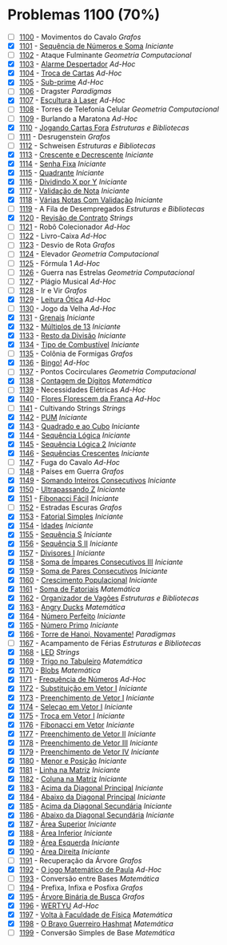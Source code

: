 # Problemas 1100 (70%)

- [ ]  [1100](https://www.beecrowd.com.br/judge/pt/problems/view/1100) - Movimentos do Cavalo *Grafos*
- [x]  [1101](https://www.beecrowd.com.br/judge/pt/problems/view/1101) - [Sequência de Números e Soma](https://github.com/potigol/beecrowd/blob/master/src/1100/1101.poti) *Iniciante*
- [ ]  [1102](https://www.beecrowd.com.br/judge/pt/problems/view/1102) - Ataque Fulminante *Geometria Computacional*
- [x]  [1103](https://www.beecrowd.com.br/judge/pt/problems/view/1103) - [Alarme Despertador](https://github.com/potigol/beecrowd/blob/master/src/1100/1103.poti) *Ad-Hoc*
- [x]  [1104](https://www.beecrowd.com.br/judge/pt/problems/view/1104) - [Troca de Cartas](https://github.com/potigol/beecrowd/blob/master/src/1100/1104.poti) *Ad-Hoc*
- [x]  [1105](https://www.beecrowd.com.br/judge/pt/problems/view/1105) - [Sub-prime](https://github.com/potigol/beecrowd/blob/master/src/1100/1105.poti) *Ad-Hoc*
- [ ]  [1106](https://www.beecrowd.com.br/judge/pt/problems/view/1106) - Dragster *Paradigmas*
- [x]  [1107](https://www.beecrowd.com.br/judge/pt/problems/view/1107) - [Escultura à Laser](https://github.com/potigol/beecrowd/blob/master/src/1100/1107.poti) *Ad-Hoc*
- [ ]  [1108](https://www.beecrowd.com.br/judge/pt/problems/view/1108) - Torres de Telefonia Celular *Geometria Computacional*
- [ ]  [1109](https://www.beecrowd.com.br/judge/pt/problems/view/1109) - Burlando a Maratona *Ad-Hoc*
- [x]  [1110](https://www.beecrowd.com.br/judge/pt/problems/view/1110) - [Jogando Cartas Fora](https://github.com/potigol/beecrowd/blob/master/src/1100/1110.poti) *Estruturas e Bibliotecas*
- [ ]  [1111](https://www.beecrowd.com.br/judge/pt/problems/view/1111) - Desrugenstein *Grafos*
- [ ]  [1112](https://www.beecrowd.com.br/judge/pt/problems/view/1112) - Schweisen *Estruturas e Bibliotecas*
- [x]  [1113](https://www.beecrowd.com.br/judge/pt/problems/view/1113) - [Crescente e Decrescente](https://github.com/potigol/beecrowd/blob/master/src/1100/1113.poti) *Iniciante*
- [x]  [1114](https://www.beecrowd.com.br/judge/pt/problems/view/1114) - [Senha Fixa](https://github.com/potigol/beecrowd/blob/master/src/1100/1114.poti) *Iniciante*
- [x]  [1115](https://www.beecrowd.com.br/judge/pt/problems/view/1115) - [Quadrante](https://github.com/potigol/beecrowd/blob/master/src/1100/1115.poti) *Iniciante*
- [x]  [1116](https://www.beecrowd.com.br/judge/pt/problems/view/1116) - [Dividindo X por Y](https://github.com/potigol/beecrowd/blob/master/src/1100/1116.poti) *Iniciante*
- [x]  [1117](https://www.beecrowd.com.br/judge/pt/problems/view/1117) - [Validação de Nota](https://github.com/potigol/beecrowd/blob/master/src/1100/1117.poti) *Iniciante*
- [x]  [1118](https://www.beecrowd.com.br/judge/pt/problems/view/1118) - [Várias Notas Com Validação](https://github.com/potigol/beecrowd/blob/master/src/1100/1118.poti) *Iniciante*
- [ ]  [1119](https://www.beecrowd.com.br/judge/pt/problems/view/1119) - A Fila de Desempregados *Estruturas e Bibliotecas*
- [x]  [1120](https://www.beecrowd.com.br/judge/pt/problems/view/1120) - [Revisão de Contrato](https://github.com/potigol/beecrowd/blob/master/src/1100/1120.poti) *Strings*
- [ ]  [1121](https://www.beecrowd.com.br/judge/pt/problems/view/1121) - Robô Colecionador *Ad-Hoc*
- [ ]  [1122](https://www.beecrowd.com.br/judge/pt/problems/view/1122) - Livro-Caixa *Ad-Hoc*
- [ ]  [1123](https://www.beecrowd.com.br/judge/pt/problems/view/1123) - Desvio de Rota *Grafos*
- [ ]  [1124](https://www.beecrowd.com.br/judge/pt/problems/view/1124) - Elevador *Geometria Computacional*
- [ ]  [1125](https://www.beecrowd.com.br/judge/pt/problems/view/1125) - Fórmula 1 *Ad-Hoc*
- [ ]  [1126](https://www.beecrowd.com.br/judge/pt/problems/view/1126) - Guerra nas Estrelas *Geometria Computacional*
- [ ]  [1127](https://www.beecrowd.com.br/judge/pt/problems/view/1127) - Plágio Musical *Ad-Hoc*
- [ ]  [1128](https://www.beecrowd.com.br/judge/pt/problems/view/1128) - Ir e Vir *Grafos*
- [x]  [1129](https://www.beecrowd.com.br/judge/pt/problems/view/1129) - [Leitura Ótica](https://github.com/potigol/beecrowd/blob/master/src/1100/1129.poti) *Ad-Hoc*
- [ ]  [1130](https://www.beecrowd.com.br/judge/pt/problems/view/1130) - Jogo da Velha *Ad-Hoc*
- [x]  [1131](https://www.beecrowd.com.br/judge/pt/problems/view/1131) - [Grenais](https://github.com/potigol/beecrowd/blob/master/src/1100/1131.poti) *Iniciante*
- [x]  [1132](https://www.beecrowd.com.br/judge/pt/problems/view/1132) - [Múltiplos de 13](https://github.com/potigol/beecrowd/blob/master/src/1100/1132.poti) *Iniciante*
- [x]  [1133](https://www.beecrowd.com.br/judge/pt/problems/view/1133) - [Resto da Divisão](https://github.com/potigol/beecrowd/blob/master/src/1100/1133.poti) *Iniciante*
- [x]  [1134](https://www.beecrowd.com.br/judge/pt/problems/view/1134) - [Tipo de Combustível](https://github.com/potigol/beecrowd/blob/master/src/1100/1134.poti) *Iniciante*
- [ ]  [1135](https://www.beecrowd.com.br/judge/pt/problems/view/1135) - Colônia de Formigas *Grafos*
- [x]  [1136](https://www.beecrowd.com.br/judge/pt/problems/view/1136) - [Bingo!](https://github.com/potigol/beecrowd/blob/master/src/1100/1136.poti) *Ad-Hoc*
- [ ]  [1137](https://www.beecrowd.com.br/judge/pt/problems/view/1137) - Pontos Cocirculares *Geometria Computacional*
- [x]  [1138](https://www.beecrowd.com.br/judge/pt/problems/view/1138) - [Contagem de Dígitos](https://github.com/potigol/beecrowd/blob/master/src/1100/1138.poti) *Matemática*
- [ ]  [1139](https://www.beecrowd.com.br/judge/pt/problems/view/1139) - Necessidades Elétricas *Ad-Hoc*
- [x]  [1140](https://www.beecrowd.com.br/judge/pt/problems/view/1140) - [Flores Florescem da França](https://github.com/potigol/beecrowd/blob/master/src/1100/1140.poti) *Ad-Hoc*
- [ ]  [1141](https://www.beecrowd.com.br/judge/pt/problems/view/1141) - Cultivando Strings *Strings*
- [x]  [1142](https://www.beecrowd.com.br/judge/pt/problems/view/1142) - [PUM](https://github.com/potigol/beecrowd/blob/master/src/1100/1142.poti) *Iniciante*
- [x]  [1143](https://www.beecrowd.com.br/judge/pt/problems/view/1143) - [Quadrado e ao Cubo](https://github.com/potigol/beecrowd/blob/master/src/1100/1143.poti) *Iniciante*
- [x]  [1144](https://www.beecrowd.com.br/judge/pt/problems/view/1144) - [Sequência Lógica](https://github.com/potigol/beecrowd/blob/master/src/1100/1144.poti) *Iniciante*
- [x]  [1145](https://www.beecrowd.com.br/judge/pt/problems/view/1145) - [Sequência Lógica 2](https://github.com/potigol/beecrowd/blob/master/src/1100/1145.poti) *Iniciante*
- [x]  [1146](https://www.beecrowd.com.br/judge/pt/problems/view/1146) - [Sequências Crescentes](https://github.com/potigol/beecrowd/blob/master/src/1100/1146.poti) *Iniciante*
- [ ]  [1147](https://www.beecrowd.com.br/judge/pt/problems/view/1147) - Fuga do Cavalo *Ad-Hoc*
- [ ]  [1148](https://www.beecrowd.com.br/judge/pt/problems/view/1148) - Países em Guerra *Grafos*
- [x]  [1149](https://www.beecrowd.com.br/judge/pt/problems/view/1149) - [Somando Inteiros Consecutivos](https://github.com/potigol/beecrowd/blob/master/src/1100/1149.poti) *Iniciante*
- [x]  [1150](https://www.beecrowd.com.br/judge/pt/problems/view/1150) - [Ultrapassando Z](https://github.com/potigol/beecrowd/blob/master/src/1100/1150.poti) *Iniciante*
- [x]  [1151](https://www.beecrowd.com.br/judge/pt/problems/view/1151) - [Fibonacci Fácil](https://github.com/potigol/beecrowd/blob/master/src/1100/1151.poti) *Iniciante*
- [ ]  [1152](https://www.beecrowd.com.br/judge/pt/problems/view/1152) - Estradas Escuras *Grafos*
- [x]  [1153](https://www.beecrowd.com.br/judge/pt/problems/view/1153) - [Fatorial Simples](https://github.com/potigol/beecrowd/blob/master/src/1100/1153.poti) *Iniciante*
- [x]  [1154](https://www.beecrowd.com.br/judge/pt/problems/view/1154) - [Idades](https://github.com/potigol/beecrowd/blob/master/src/1100/1154.poti) *Iniciante*
- [x]  [1155](https://www.beecrowd.com.br/judge/pt/problems/view/1155) - [Sequência S](https://github.com/potigol/beecrowd/blob/master/src/1100/1155.poti) *Iniciante*
- [x]  [1156](https://www.beecrowd.com.br/judge/pt/problems/view/1156) - [Sequência S II](https://github.com/potigol/beecrowd/blob/master/src/1100/1156.poti) *Iniciante*
- [x]  [1157](https://www.beecrowd.com.br/judge/pt/problems/view/1157) - [Divisores I](https://github.com/potigol/beecrowd/blob/master/src/1100/1157.poti) *Iniciante*
- [x]  [1158](https://www.beecrowd.com.br/judge/pt/problems/view/1158) - [Soma de Ímpares Consecutivos III](https://github.com/potigol/beecrowd/blob/master/src/1100/1158.poti) *Iniciante*
- [x]  [1159](https://www.beecrowd.com.br/judge/pt/problems/view/1159) - [Soma de Pares Consecutivos](https://github.com/potigol/beecrowd/blob/master/src/1100/1159.poti) *Iniciante*
- [x]  [1160](https://www.beecrowd.com.br/judge/pt/problems/view/1160) - [Crescimento Populacional](https://github.com/potigol/beecrowd/blob/master/src/1100/1160.poti) *Iniciante*
- [x]  [1161](https://www.beecrowd.com.br/judge/pt/problems/view/1161) - [Soma de Fatoriais](https://github.com/potigol/beecrowd/blob/master/src/1100/1161.poti) *Matemática*
- [x]  [1162](https://www.beecrowd.com.br/judge/pt/problems/view/1162) - [Organizador de Vagões](https://github.com/potigol/beecrowd/blob/master/src/1100/1162.poti) *Estruturas e Bibliotecas*
- [x]  [1163](https://www.beecrowd.com.br/judge/pt/problems/view/1163) - [Angry Ducks](https://github.com/potigol/beecrowd/blob/master/src/1100/1163.poti) *Matemática*
- [x]  [1164](https://www.beecrowd.com.br/judge/pt/problems/view/1164) - [Número Perfeito](https://github.com/potigol/beecrowd/blob/master/src/1100/1164.poti) *Iniciante*
- [x]  [1165](https://www.beecrowd.com.br/judge/pt/problems/view/1165) - [Número Primo](https://github.com/potigol/beecrowd/blob/master/src/1100/1165.poti) *Iniciante*
- [x]  [1166](https://www.beecrowd.com.br/judge/pt/problems/view/1166) - [Torre de Hanoi, Novamente!](https://github.com/potigol/beecrowd/blob/master/src/1100/1166.poti) *Paradigmas*
- [ ]  [1167](https://www.beecrowd.com.br/judge/pt/problems/view/1167) - Acampamento de Férias *Estruturas e Bibliotecas*
- [x]  [1168](https://www.beecrowd.com.br/judge/pt/problems/view/1168) - [LED](https://github.com/potigol/beecrowd/blob/master/src/1100/1168.poti) *Strings*
- [x]  [1169](https://www.beecrowd.com.br/judge/pt/problems/view/1169) - [Trigo no Tabuleiro](https://github.com/potigol/beecrowd/blob/master/src/1100/1169.poti) *Matemática*
- [x]  [1170](https://www.beecrowd.com.br/judge/pt/problems/view/1170) - [Blobs](https://github.com/potigol/beecrowd/blob/master/src/1100/1170.poti) *Matemática*
- [x]  [1171](https://www.beecrowd.com.br/judge/pt/problems/view/1171) - [Frequência de Números](https://github.com/potigol/beecrowd/blob/master/src/1100/1171.poti) *Ad-Hoc*
- [x]  [1172](https://www.beecrowd.com.br/judge/pt/problems/view/1172) - [Substituição em Vetor I](https://github.com/potigol/beecrowd/blob/master/src/1100/1172.poti) *Iniciante*
- [x]  [1173](https://www.beecrowd.com.br/judge/pt/problems/view/1173) - [Preenchimento de Vetor I](https://github.com/potigol/beecrowd/blob/master/src/1100/1173.poti) *Iniciante*
- [x]  [1174](https://www.beecrowd.com.br/judge/pt/problems/view/1174) - [Seleçao em Vetor I](https://github.com/potigol/beecrowd/blob/master/src/1100/1174.poti) *Iniciante*
- [x]  [1175](https://www.beecrowd.com.br/judge/pt/problems/view/1175) - [Troca em Vetor I](https://github.com/potigol/beecrowd/blob/master/src/1100/1175.poti) *Iniciante*
- [x]  [1176](https://www.beecrowd.com.br/judge/pt/problems/view/1176) - [Fibonacci em Vetor](https://github.com/potigol/beecrowd/blob/master/src/1100/1176.poti) *Iniciante*
- [x]  [1177](https://www.beecrowd.com.br/judge/pt/problems/view/1177) - [Preenchimento de Vetor II](https://github.com/potigol/beecrowd/blob/master/src/1100/1177.poti) *Iniciante*
- [x]  [1178](https://www.beecrowd.com.br/judge/pt/problems/view/1178) - [Preenchimento de Vetor III](https://github.com/potigol/beecrowd/blob/master/src/1100/1178.poti) *Iniciante*
- [x]  [1179](https://www.beecrowd.com.br/judge/pt/problems/view/1179) - [Preenchimento de Vetor IV](https://github.com/potigol/beecrowd/blob/master/src/1100/1179.poti) *Iniciante*
- [x]  [1180](https://www.beecrowd.com.br/judge/pt/problems/view/1180) - [Menor e Posição](https://github.com/potigol/beecrowd/blob/master/src/1100/1180.poti) *Iniciante*
- [x]  [1181](https://www.beecrowd.com.br/judge/pt/problems/view/1181) - [Linha na Matriz](https://github.com/potigol/beecrowd/blob/master/src/1100/1181.poti) *Iniciante*
- [x]  [1182](https://www.beecrowd.com.br/judge/pt/problems/view/1182) - [Coluna na Matriz](https://github.com/potigol/beecrowd/blob/master/src/1100/1182.poti) *Iniciante*
- [x]  [1183](https://www.beecrowd.com.br/judge/pt/problems/view/1183) - [Acima da Diagonal Principal](https://github.com/potigol/beecrowd/blob/master/src/1100/1183.poti) *Iniciante*
- [x]  [1184](https://www.beecrowd.com.br/judge/pt/problems/view/1184) - [Abaixo da Diagonal Principal](https://github.com/potigol/beecrowd/blob/master/src/1100/1184.poti) *Iniciante*
- [x]  [1185](https://www.beecrowd.com.br/judge/pt/problems/view/1185) - [Acima da Diagonal Secundária](https://github.com/potigol/beecrowd/blob/master/src/1100/1185.poti) *Iniciante*
- [x]  [1186](https://www.beecrowd.com.br/judge/pt/problems/view/1186) - [Abaixo da Diagonal Secundária](https://github.com/potigol/beecrowd/blob/master/src/1100/1186.poti) *Iniciante*
- [x]  [1187](https://www.beecrowd.com.br/judge/pt/problems/view/1187) - [Área Superior](https://github.com/potigol/beecrowd/blob/master/src/1100/1187.poti) *Iniciante*
- [x]  [1188](https://www.beecrowd.com.br/judge/pt/problems/view/1188) - [Área Inferior](https://github.com/potigol/beecrowd/blob/master/src/1100/1188.poti) *Iniciante*
- [x]  [1189](https://www.beecrowd.com.br/judge/pt/problems/view/1189) - [Área Esquerda](https://github.com/potigol/beecrowd/blob/master/src/1100/1189.poti) *Iniciante*
- [x]  [1190](https://www.beecrowd.com.br/judge/pt/problems/view/1190) - [Área Direita](https://github.com/potigol/beecrowd/blob/master/src/1100/1190.poti) *Iniciante*
- [ ]  [1191](https://www.beecrowd.com.br/judge/pt/problems/view/1191) - Recuperação da Árvore *Grafos*
- [x]  [1192](https://www.beecrowd.com.br/judge/pt/problems/view/1192) - [O jogo Matemático de Paula](https://github.com/potigol/beecrowd/blob/master/src/1100/1192.poti) *Ad-Hoc*
- [ ]  [1193](https://www.beecrowd.com.br/judge/pt/problems/view/1193) - Conversão entre Bases *Matemática*
- [ ]  [1194](https://www.beecrowd.com.br/judge/pt/problems/view/1194) - Prefixa, Infixa e Posfixa *Grafos*
- [x]  [1195](https://www.beecrowd.com.br/judge/pt/problems/view/1195) - [Árvore Binária de Busca](https://github.com/potigol/beecrowd/blob/master/src/1100/1195.poti) *Grafos*
- [x]  [1196](https://www.beecrowd.com.br/judge/pt/problems/view/1196) - [WERTYU](https://github.com/potigol/beecrowd/blob/master/src/1100/1196.poti) *Ad-Hoc*
- [x]  [1197](https://www.beecrowd.com.br/judge/pt/problems/view/1197) - [Volta à Faculdade de Física](https://github.com/potigol/beecrowd/blob/master/src/1100/1197.poti) *Matemática*
- [x]  [1198](https://www.beecrowd.com.br/judge/pt/problems/view/1198) - [O Bravo Guerreiro Hashmat](https://github.com/potigol/beecrowd/blob/master/src/1100/1198.poti) *Matemática*
- [ ]  [1199](https://www.beecrowd.com.br/judge/pt/problems/view/1199) - Conversão Simples de Base *Matemática*